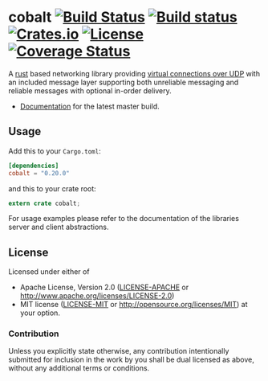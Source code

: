 # cobalt [![Build Status](https://img.shields.io/travis/BonsaiDen/cobalt-rs/master.svg?style=flat-square)](https://travis-ci.org/BonsaiDen/cobalt-rs) [![Build status](https://img.shields.io/appveyor/ci/BonsaiDen/cobalt-rs/master.svg?style=flat-square)](https://ci.appveyor.com/project/BonsaiDen/cobalt-rs) [![Crates.io](https://img.shields.io/crates/v/cobalt.svg?style=flat-square)](https://crates.io/crates/cobalt) [![License](https://img.shields.io/crates/l/cobalt.svg?style=flat-square)]() [![Coverage Status](https://coveralls.io/repos/github/BonsaiDen/cobalt-rs/badge.svg?branch=master)](https://coveralls.io/github/BonsaiDen/cobalt-rs?branch=master)

A [rust](https://rust-lang.org/) based networking library providing [virtual 
connections over UDP](http://gafferongames.com/networking-for-game-programmers/udp-vs-tcp/) 
with an included message layer supporting both unreliable messaging and reliable 
messages with optional in-order delivery. 

- [Documentation](https://bonsaiden.github.io/cobalt-rs/cobalt/index.html) for the latest master build.


## Usage

Add this to your `Cargo.toml`:

```toml
[dependencies]
cobalt = "0.20.0"
```

and this to your crate root:

```rust
extern crate cobalt;
```

For usage examples please refer to the documentation of the libraries server 
and client abstractions.

## License

Licensed under either of
 * Apache License, Version 2.0 ([LICENSE-APACHE](LICENSE-APACHE) or http://www.apache.org/licenses/LICENSE-2.0)
 * MIT license ([LICENSE-MIT](LICENSE-MIT) or http://opensource.org/licenses/MIT)
at your option.


### Contribution

Unless you explicitly state otherwise, any contribution intentionally submitted
for inclusion in the work by you shall be dual licensed as above, without any
additional terms or conditions.

